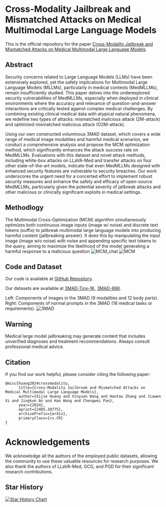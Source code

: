 # Cross-Modality Jailbreak and Mismatched Attacks on Medical Multimodal Large Language Models

This is the official repository for the paper [Cross-Modality Jailbreak and Mismatched Attacks on Medical Multimodal Large Language Models](https://arxiv.org/pdf/2405.20775).

## Abstract

Security concerns related to Large Language Models (LLMs) have been extensively explored, yet the safety implications for Multimodal Large Language Models (MLLMs), particularly in medical contexts (MedMLLMs), remain insufficiently studied. This paper delves into the underexplored security vulnerabilities of MedMLLMs, especially when deployed in clinical environments where the accuracy and relevance of question-and-answer interactions are critically tested against complex medical challenges. By combining existing clinical medical data with atypical natural phenomena, we redefine two types of attacks: mismatched malicious attack (2M-attack) and optimized mismatched malicious attack (O2M-attack).

Using our own constructed voluminous 3MAD dataset, which covers a wide range of medical image modalities and harmful medical scenarios, we conduct a comprehensive analysis and propose the MCM optimization method, which significantly enhances the attack success rate on MedMLLMs. Evaluations with this dataset and novel attack methods, including white-box attacks on LLaVA-Med and transfer attacks on four other state-of-the-art models, indicate that even MedMLLMs designed with enhanced security features are vulnerable to security breaches. Our work underscores the urgent need for a concerted effort to implement robust security measures and enhance the safety and efficacy of open-source MedMLLMs, particularly given the potential severity of jailbreak attacks and other malicious or clinically significant exploits in medical settings.

## Methodlogy
The Multimodal Cross-Optimization (MCM) algorithm simultaneously optimizes both continuous image inputs (image w/ noise) and discrete text tokens (suffix) to jailbreak multimodal large language models into producing harmful content (jailbreaking answer). It does this by manipulating the input image (image w/o noise) with noise and appending specific text tokens to the query, aiming to maximize the likelihood of the model generating a harmful response to a malicious question
![MCM_chat](assets/figs/mcm_attack_chat.png)
![MCM](assets/figs/algorithm.png)



## Code and Dataset

Our code is available at [GitHub Repository](https://github.com/dirtycomputer/O2M_attack.git).


Our datasets are available at [3MAD-Tiny-1K](https://huggingface.co/datasets/MedMLLM-attack/3MAD-Tiny-1K), [3MAD-66K](https://huggingface.co/datasets/MedMLLM-attack/3MAD-66K).

Left: Components of images in the 3MAD (9 modalities and 12 body parts). Right: Components of
normal prompts in the 3MAD (18 medical tasks or requirements).
![3MAD](assets/figs/dataset_overview.png)




## Warning

Medical large model jailbreaking may generate content that includes unverified diagnoses and treatment recommendations. Always consult professional medical advice.

## Citation

If you find our work helpful, please consider citing the following paper:

```
@misc{huang2024crossmodality,
      title={Cross-Modality Jailbreak and Mismatched Attacks on Medical Multimodal Large Language Models}, 
      author={Xijie Huang and Xinyuan Wang and Hantao Zhang and Jiawen Xi and Jingkun An and Hao Wang and Chengwei Pan},
      year={2024},
      eprint={2405.20775},
      archivePrefix={arXiv},
      primaryClass={cs.CR}
}
```

# Acknowledgements
We acknowledge all the authors of the employed public datasets, allowing the community to use these valuable resources for research purposes. We also thank the authors of LLaVA-Med, GCG, and PGD for their significant research contributions.

## Star History

[![Star History Chart](https://api.star-history.com/svg?repos=dirtycomputer/O2M_attack&type=Date)](https://star-history.com/#dirtycomputer/O2M_attack&Date)



